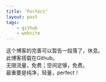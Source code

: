 ```yaml
---
title: ‘Perfect’
layout: post
tags:
	- github
	- website
---
```


这个博客的完善可以暂告一段落了，休息。  
此博客搭载在Github。  
无限流量，免费；空间足够，免费。  
最重要是纯净，轻量，perfect！